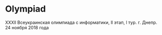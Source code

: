 # Olympiad
XXXll Всеукраинская олимпиада с информатики, ll этап, l тур. г. Днепр. 24 ноября 2018 года
